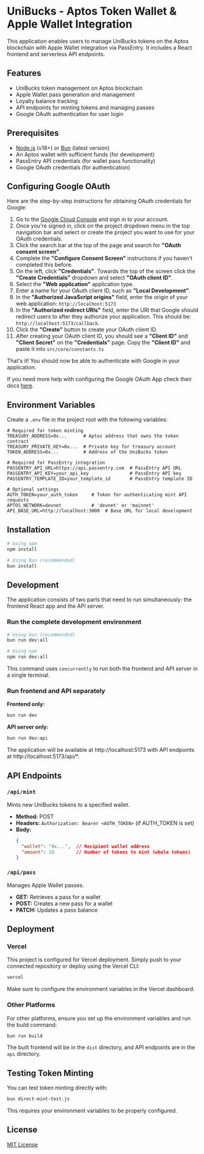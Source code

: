 # UniBucks - Aptos Token Wallet & Apple Wallet Integration

This application enables users to manage UniBucks tokens on the Aptos blockchain with Apple Wallet integration via PassEntry. It includes a React frontend and serverless API endpoints.

## Features

- UniBucks token management on Aptos blockchain
- Apple Wallet pass generation and management
- Loyalty balance tracking
- API endpoints for minting tokens and managing passes
- Google OAuth authentication for user login

## Prerequisites

- [Node.js](https://nodejs.org/) (v18+) or [Bun](https://bun.sh/) (latest version)
- An Aptos wallet with sufficient funds (for development)
- PassEntry API credentials (for wallet pass functionality)
- Google OAuth credentials (for authentication)

## Configuring Google OAuth

Here are the step-by-step instructions for obtaining OAuth credentials for Google:

1. Go to the [Google Cloud Console](https://console.cloud.google.com/welcome) and sign in to your account.
2. Once you're signed in, click on the project dropdown menu in the top navigation bar and select or create the project you want to use for your OAuth credentials.
3. Click the search bar at the top of the page and search for **"OAuth consent screen"**.
4. Complete the **"Configure Consent Screen"** instructions if you haven't completed this before.
5. On the left, click **"Credentials"**. Towards the top of the screen click the **"Create Credentials"** dropdown and select **"OAuth client ID"**.
6. Select the **"Web application"** application type.
7. Enter a name for your OAuth client ID, such as **"Local Development"**.
8. In the **"Authorized JavaScript origins"** field, enter the origin of your web application: `http://localhost:5173`
9. In the **"Authorized redirect URIs"** field, enter the URI that Google should redirect users to after they authorize your application. This should be: `http://localhost:5173/callback`.
10. Click the **"Create"** button to create your OAuth client ID.
11. After creating your OAuth client ID, you should see a **"Client ID"** and **"Client Secret"** on the **"Credentials"** page. Copy the **"Client ID"** and paste it into `src/core/constants.ts`

That's it! You should now be able to authenticate with Google in your application.

If you need more help with configuring the Google OAuth App check their docs [here](https://support.google.com/cloud/answer/6158849).

## Environment Variables

Create a `.env` file in the project root with the following variables:

```
# Required for token minting
TREASURY_ADDRESS=0x...      # Aptos address that owns the token contract
TREASURY_PRIVATE_KEY=0x...  # Private key for treasury account
TOKEN_ADDRESS=0x...         # Address of the UniBucks token

# Required for PassEntry integration
PASSENTRY_API_URL=https://api.passentry.com  # PassEntry API URL
PASSENTRY_API_KEY=your_api_key               # PassEntry API key
PASSENTRY_TEMPLATE_ID=your_template_id       # PassEntry template ID

# Optional settings
AUTH_TOKEN=your_auth_token     # Token for authenticating mint API requests
APTOS_NETWORK=devnet           # 'devnet' or 'mainnet'
API_BASE_URL=http://localhost:3000  # Base URL for local development
```

## Installation

```bash
# Using npm
npm install

# Using Bun (recommended)
bun install
```

## Development

The application consists of two parts that need to run simultaneously: the frontend React app and the API server.

### Run the complete development environment

```bash
# Using bun (recommended)
bun run dev:all

# Using npm
npm run dev:all
```

This command uses `concurrently` to run both the frontend and API server in a single terminal.

### Run frontend and API separately

**Frontend only:**
```bash
bun run dev
```

**API server only:**
```bash
bun run dev:api
```

The application will be available at http://localhost:5173 with API endpoints at http://localhost:5173/api/*.

## API Endpoints

### `/api/mint`

Mints new UniBucks tokens to a specified wallet.

- **Method:** POST
- **Headers:** `Authorization: Bearer <AUTH_TOKEN>` (if AUTH_TOKEN is set)
- **Body:**
  ```json
  {
    "wallet": "0x...",  // Recipient wallet address
    "amount": 10        // Number of tokens to mint (whole tokens)
  }
  ```

### `/api/pass`

Manages Apple Wallet passes.

- **GET:** Retrieves a pass for a wallet
- **POST:** Creates a new pass for a wallet
- **PATCH:** Updates a pass balance

## Deployment

### Vercel

This project is configured for Vercel deployment. Simply push to your connected repository or deploy using the Vercel CLI:

```bash
vercel
```

Make sure to configure the environment variables in the Vercel dashboard.

### Other Platforms

For other platforms, ensure you set up the environment variables and run the build command:

```bash
bun run build
```

The built frontend will be in the `dist` directory, and API endpoints are in the `api` directory.

## Testing Token Minting

You can test token minting directly with:

```bash
bun direct-mint-test.js
```

This requires your environment variables to be properly configured.

## License

[MIT License](LICENSE)